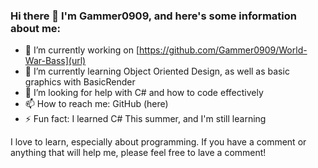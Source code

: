 ### Hi there 👋 I'm Gammer0909, and here's some information about me:

- 🔭 I’m currently working on [https://github.com/Gammer0909/World-War-Bass](url)
- 🌱 I’m currently learning Object Oriented Design, as well as basic graphics with BasicRender
- 🤔 I’m looking for help with C# and how to code effectively
- 📫 How to reach me: GitHub (here)
- ⚡ Fun fact: I learned C# This summer, and I'm still learning

I love to learn, especially about programming. If you have a comment or anything that will help me, please feel free to lave a comment!

